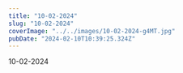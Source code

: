 ```yaml
---
title: "10-02-2024"
slug: "10-02-2024"
coverImage: "../../images/10-02-2024-g4MT.jpg"
pubDate: "2024-02-10T10:39:25.324Z"
---
```


10-02-2024
